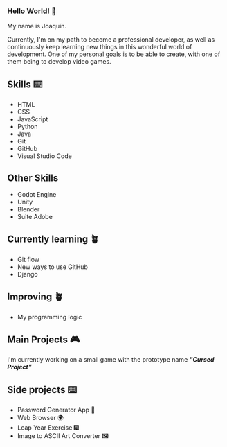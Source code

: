 ### Hello World! 👋
My name is Joaquín.

Currently, I'm on my path to become a professional developer, as well as continuously keep learning new things in this wonderful world of development.
One of my personal goals is to be able to create, with one of them being to develop video games.

## Skills ⌨️
* HTML 
* CSS
* JavaScript
* Python
* Java
* Git
* GitHub
* Visual Studio Code

## Other Skills
* Godot Engine
* Unity
* Blender
* Suite Adobe

## Currently learning 🪴
* Git flow
* New ways to use GitHub
* Django

## Improving 🪴
* My programming logic

## Main Projects 🎮
I'm currently working on a small game with the prototype name ***"Cursed Project"***

## Side projects ⌨️
* Password Generator App 🔐
* Web Browser 🌍
* Leap Year Exercise 🎆
* Image to ASCII Art Converter 🖼️
<!--
**Joa98Dev/Joa98Dev** is a ✨ _special_ ✨ repository because its `README.md` (this file) appears on your GitHub profile.

Here are some ideas to get you started:

- 🔭 I’m currently working on ...
- 🌱 I’m currently learning ...
- 👯 I’m looking to collaborate on ...
- 🤔 I’m looking for help with ...
- 💬 Ask me about ...
- 📫 How to reach me: ...
- 😄 Pronouns: ...
- ⚡ Fun fact: ...
-->
